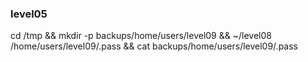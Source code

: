 ### level05

cd /tmp && mkdir -p backups/home/users/level09 && ~/level08 /home/users/level09/.pass && cat backups/home/users/level09/.pass